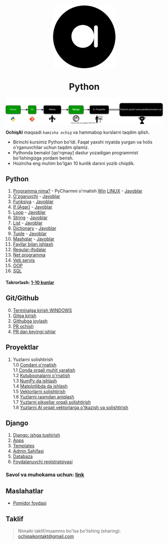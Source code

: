 <p align="center">
<a href="ochiqai.com">
<img src="./images/logo.png" width=200>
</a>
<h1 align="center">Python</h1>


<p align="center">
  <a href="https://github.com/Elyorcv/ajoyib-python/blob/main/README.md" target="_blank">
      <img src="./images/intro.svg"/>
  </a>
</p>

**OchiqAI** maqsadi _`hamisha ochiq`_ va hammabop kurslarni taqdim qilish. 

* Birinchi kursimiz Python bo'ldi. Faqat yaxshi niyatda yurgan va holis o'rganuvchilar uchun taqdim qilamiz. 
* Pythonda bemalol [qo'rqmay] dastur yozadigan programmist bo'lishingizga yordam berish. 
* Hozircha eng muhim bo'lgan 10 kunlik darsni yozib chiqdik. 



## Python 

  1. [Programma nima?](./python/01-kun-Programma/01-kun.md) 
    - PyCharmni o'rnatish [Win](./biblateka/pycharm_windows.md) [LINUX](no)
    - [Javoblar](./python/01-kun-Programma/01-kun-javoblar.md)
  2. [O'zgaruvchi](./python/02-kun-O'zgaruvchi/02-kun.md) 
    - [Javoblar](./python/02-kun-O'zgaruvchi/02-kun-javoblar.md)
  3. [Funksiya](./python/03-kun-Funksiya/03-kun.md) 
    - [Javoblar](./python/03-kun-Funksiya/03-kun-javoblar.md)
  4. [If (Agar)](./python/04-kun-Agar/04-kun.md)
    - [Javoblar](./python/04-kun-Agar/04-kun-javoblar.md)
  5. [Loop](./python/05-kun-Loop/05-kun.md)
    - [Javoblar](./python/05-kun-Loop/05-kun-javoblar.md)
  6. [String](./python/06-kun-String/06-kun.md)
    - [Javoblar](./python/06-kun-String/06-kun-javoblar.md)
  7. [List](./python/07-kun-List/07-kun.md)
    - [Javoblar](./python/07-kun-List/07-kun-javoblar.md)
  8. [Dictionary](./python/08-kun-Dictionary/08-kun.md)
    - [Javoblar](./python/08-kun-Dictionary/08-kun-javoblar.md)
  9. [Tuple](./python/09-kun-Tuple/09-kun.md)
    - [Javoblar](./python/09-kun-Tuple/09-kun-javoblar.md)
  10. [Mashqlar](./python/10-kun-Mashqlar/10-kun.md)
    - [Javoblar](./python/10-kun-Mashqlar/10-kun-javoblar.md)
  11. [Fayllar bilan ishlash](./python/11-kun-Fayl/11-kun-fayl.md)
  12. [Regular-ifodalar](./python/12-kun-Regular-ifodalar/12-kun-regular-ifodalar.md)
  13. [Net programma](./python/13-kun-Net-Programma/13-net-programma.md)
  14. [Veb servis](./python/14-kun-Veb-servis/14-kun-veb-servis.md)
  15. [OOP](./python/15-kun-OOP/15-kun-oop.md)
  16. [SQL](./python/16-kun-SQL/16-kun-sql.md)

#### Takrorlash: [1-10 kunlar](./biblateka/python_shpagralka.pdf)


## Git/Github 
  0. [Terminalga kirish WINDOWS](./terminal/terminal_windows.md)
  1. [Gitga kirish](./github/Gitga_kirish.md)
  2. [Githubga joylash](./github/githubga_joylash.md)
  3. [PR ochish](./github/github_pr_qilish.md)
  4. [PR dan keyingi ishlar](./github/PRdan_keyingi_qadam.md)

## Proyektlar
  1. Yuzlarni solishtirish <br>
     1.0 [Condani o'rnatish](yozilayapti) <br>
     1.1 [Conda orqali muhit yaratish](yozilyapti) <br>
     1.2 [Kutubxonalarni o'rnatish](yozilyapti) <br>
     1.3 [NumPy da ishlash](yozilyapti)<br>
     1.4 [Matplotlibda da ishlash](yozilayapti)<br>
     1.5 [Vektorlarni solishtirish](yozilyapti)<br>
     1.6 [Yuzlarni rasmdan aniqlash](yozilayapti)<br>
     1.7 [Yuzlarni piksellar orqali solishtirish](yozilyapti)<br>
     1.8 [Yuzlarni AI orqali vektorlarga o'tkazish va solishtirish](yozilyapti)



## Django
   1. [Django: ishga tushirish](./django/01-blog-websayt/blog-proyekt/01-djangoni-urnatish.md)
   2. [Apps](./django/01-blog-websayt/blog-proyekt/02-apps.md)
   3. [Templates](./django/01-blog-websayt/blog-proyekt/03-templates.md)
   4. [Admin Sahifasi](./django/01-blog-websayt/blog-proyekt/04-admin-sahifasi.md)
   5. [Databaza](./django/01-blog-websayt/blog-proyekt/05-database.md)
   6. [Foydalanuvchi registratsiyasi](./django/01-blog-websayt/blog-proyekt/06-Ruyhatdan_utish.md)

### Savol va muhokama uchun: [link](https://github.com/ochiqai/python/discussions)


## Maslahatlar

- [Pomidor foydasi](https://github.com/ochiqai/python/blob/main/biblateka/pomidor_texnikasi.md)  

## Taklif

> Nimaiki taklif/muammo bo'lsa bo'lishing (sharing): ochiqaikontakt@gmail.com

